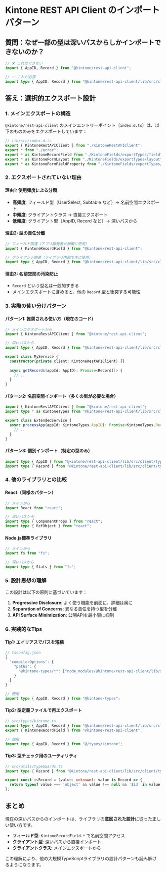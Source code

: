 # Kintone REST API Client のインポートパターン

## 質問：なぜ一部の型は深いパスからしかインポートできないのか？

```typescript
// ❌ これはできない
import { AppID, Record } from "@kintone/rest-api-client";

// ✅ これが必要
import type { AppID, Record } from "@kintone/rest-api-client/lib/src/client/types";
```

## 答え：選択的エクスポート設計

### 1. メインエクスポートの構造

`@kintone/rest-api-client` のメインエントリーポイント（`index.d.ts`）は、以下のもののみをエクスポートしています：

```typescript
// lib/src/index.d.ts
export { KintoneRestAPIClient } from "./KintoneRestAPIClient";
export * from "./error";
export * as KintoneRecordField from "./KintoneFields/exportTypes/field";
export * as KintoneFormLayout from "./KintoneFields/exportTypes/layout";
export * as KintoneFormFieldProperty from "./KintoneFields/exportTypes/property";
```

### 2. エクスポートされていない理由

#### 理由1: 使用頻度による分類
- **高頻度**: フィールド型（UserSelect, Subtable など）→ 名前空間エクスポート
- **中頻度**: クライアントクラス → 直接エクスポート
- **低頻度**: クライアント型（AppID, Record など）→ 深いパスから

#### 理由2: 型の責任分離
```typescript
// フィールド関連（アプリ開発者が頻繁に使用）
import { KintoneRecordField } from "@kintone/rest-api-client";

// クライアント関連（ライブラリ内部で主に使用）
import type { AppID, Record } from "@kintone/rest-api-client/lib/src/client/types";
```

#### 理由3: 名前空間の汚染防止
- `Record` という型名は一般的すぎる
- メインエクスポートに含めると、他の `Record` 型と衝突する可能性

### 3. 実際の使い分けパターン

#### パターン1: 推奨される使い方（現在のコード）
```typescript
// メインエクスポートから
import { KintoneRestAPIClient } from "@kintone/rest-api-client";

// 深いパスから
import type { AppID, Record } from "@kintone/rest-api-client/lib/src/client/types";

export class MyService {
  constructor(private client: KintoneRestAPIClient) {}
  
  async getRecords(appId: AppID): Promise<Record[]> {
    // ...
  }
}
```

#### パターン2: 名前空間インポート（多くの型が必要な場合）
```typescript
import { KintoneRestAPIClient } from "@kintone/rest-api-client";
import type * as KintoneTypes from "@kintone/rest-api-client/lib/src/client/types";

export class ExtendedService {
  async processApp(appId: KintoneTypes.AppID): Promise<KintoneTypes.Record[]> {
    // ...
  }
}
```

#### パターン3: 個別インポート（特定の型のみ）
```typescript
import type { AppID } from "@kintone/rest-api-client/lib/src/client/types";
import type { Record } from "@kintone/rest-api-client/lib/src/client/types/record";
```

### 4. 他のライブラリとの比較

#### React（同様のパターン）
```typescript
// メインから
import React from "react";

// 深いパスから
import type { ComponentProps } from "react";
import type { RefObject } from "react";
```

#### Node.js標準ライブラリ
```typescript
// メインから
import fs from "fs";

// 深いパスから
import type { Stats } from "fs";
```

### 5. 設計思想の理解

この設計は以下の原則に基づいています：

1. **Progressive Disclosure**: よく使う機能を前面に、詳細は奥に
2. **Separation of Concerns**: 異なる責任を持つ型を分離
3. **API Surface Minimization**: 公開APIを最小限に抑制

### 6. 実践的なTips

#### Tip1: エイリアスでパスを短縮
```typescript
// tsconfig.json
{
  "compilerOptions": {
    "paths": {
      "@kintone-types/*": ["node_modules/@kintone/rest-api-client/lib/src/client/types/*"]
    }
  }
}

// 使用
import type { AppID, Record } from "@kintone-types";
```

#### Tip2: 型定義ファイルで再エクスポート
```typescript
// src/types/kintone.ts
export type { AppID, Record } from "@kintone/rest-api-client/lib/src/client/types";
export { KintoneRecordField } from "@kintone/rest-api-client";

// 使用
import type { AppID, Record } from "@/types/kintone";
```

#### Tip3: 型チェック用のユーティリティ
```typescript
// src/utils/typeGuards.ts
import type { Record } from "@kintone/rest-api-client/lib/src/client/types";

export const isRecord = (value: unknown): value is Record => {
  return typeof value === 'object' && value !== null && '$id' in value;
};
```

## まとめ

現在の深いパスからのインポートは、ライブラリの**意図された設計**に従った正しい使い方です。

- **フィールド型**: `KintoneRecordField.*` で名前空間アクセス
- **クライアント型**: 深いパスから直接インポート
- **クライアントクラス**: メインエクスポートから

この理解により、他の大規模TypeScriptライブラリの設計パターンも読み解けるようになります。